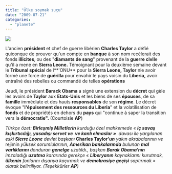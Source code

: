 ```yaml
---
title: "Ülke soymak suçu"
date: "2009-07-21"
categories: 
  - "planete"
---
```


![](/uploads/image/taylor.jpg)

L'ancien **président** et chef de guerre libérien **Charles Taylor** a défié quiconque de prouver qu'un compte en **banque** à son nom recèlerait des fonds **illicites**, ou des "**diamants de sang**" provenant de la **guerre civil**e qu'il a mené en **Sierra Leone.** Témoignant pour la deuxième semaine devant le **Tribunal spécia**l de l**'ONU** pour la **Sierra Leone, Taylor** nie avoir formé une force de **guérilla** pour envahir le pays voisin du **Liberia,** avoir entraîné des rebelles ou commandé de telles **opérations**

Jeudi, le président **Barack Obama** a signé une extension du **décret** qui gèle les avoirs de **Taylor** aux **Etats-Unis** et les biens de ses **épouses**, de sa **famille** immédiate et des hauts **responsables** de son **régime**. Le décret évoque "**l'épuisement des ressources du Liberia**" et la volatilisation de **fonds** et de propriétés en dehors du **pays** qui "continue à saper la transition vers la **démocratie".** (Courtoisie **AP**)

_Türkçe özet: **Birleşmiş Milletlerin** kurduğu özel mahkemede « **iç savaş kışkırtıcılığı, yasadışı servet ve  ve kanlı elmaslar »**  davası ile yargılanan eski **Sierre Leone** devlet başkanı_ **Charles Taylor’**_**un** yakın akrabalarının ve_ rejimin _yüksek sorumlularının, **Amerikan bankalarında** bulunan **mal varlıklarını** donduran **genelge** uzatıldı., başkan **Barak Obama’nın** imzaladığı **uzatma** kararında gerekçe « **Liberyanın** kaynaklarını kurutmak, **ülkenin** fonlarını dışarıya kaçırmak ve **demokrasiye geçişi** saptırmak » olarak belirtiliyor. (Teşekkürler **AP**)_
